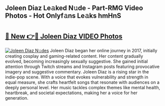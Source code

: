 ## Joleen Diaz Le𝚊ked N𝚞de - Part-RMG Video Photos - Hot Onlyf𝚊ns Le𝚊ks hmHnS

# <h2><a href="http://ac29235.deff.icu/?id=Joleen+Diaz">🔗 New 👉🔴 Joleen Diaz VIDEO Photos</a></h2>

[![Joleen Diaz N𝚞des](https://i.imgur.com/rIISA9y.gif)](http://ac29235.deff.icu/?id=Joleen+Diaz)
Joleen Diaz began her online journey in 2017, initially creating cosplay and gaming-related content. Her content gradually evolved, becoming increasingly sexually suggestive. She gained initial attention through Twitch streams and Instagram posts featuring provocative imagery and suggestive commentary. Joleen Diaz is a rising star in the indie-pop scene. With a voice that evokes vulnerability and strength in equal measure, she crafts heartfelt songs that resonate with audiences on a deeply personal level. Her music tackles complex themes like mental health, heartbreak, and societal expectations, making her a voice for her generation.
